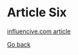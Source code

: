 # Article Six

[influencive.com article](https://www.influencive.com/7-steps-to-creating-your-first-nft/)

[Go back](/index.html)
